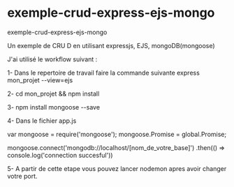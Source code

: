 # exemple-crud-express-ejs-mongo

exemple-crud-express-ejs-mongo

Un exemple de CRU D en utilisant expressjs, EJS, mongoDB(mongoose)

J'ai utilisé le workflow suivant :

1- Dans le repertoire de travail faire la commande suivante express mon_projet --view=ejs

2- cd mon_projet && npm install

3- npm install mongoose --save

4- Dans le fichier app.js

var mongoose = require('mongoose');
mongoose.Promise = global.Promise;

mongoose.connect('mongodb://localhost/[nom_de_votre_base]')
  .then(() =>  console.log('connection succesful'))

5- A partir de cette etape vous pouvez lancer nodemon apres avoir changer votre port.
